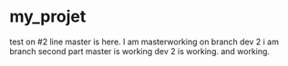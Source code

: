 # my_projet
test on #2 line
master is here.
I am masterworking on branch dev 2
i am branch
second part
master is working
dev 2 is working. and working.